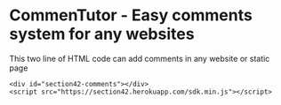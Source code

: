 # CommenTutor - Easy comments system for any websites

This two line of HTML code can add comments in any website or static page
```
<div id="section42-comments"></div>
<script src="https://section42.herokuapp.com/sdk.min.js"></script>
```
